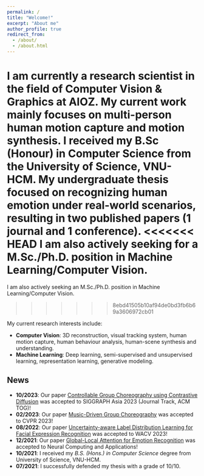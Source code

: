 ```yaml
---
permalink: /
title: "Welcome!"
excerpt: "About me"
author_profile: true
redirect_from: 
  - /about/
  - /about.html
---
```


I am currently a research scientist in the field of Computer Vision & Graphics at AIOZ. My current work mainly focuses on multi-person human motion capture and motion synthesis. I received my B.Sc (Honour) in Computer Science from the University of Science, VNU-HCM. My undergraduate thesis focused on recognizing human emotion under real-world scenarios, resulting in two published papers (1 journal and 1 conference).
<<<<<<< HEAD
I am also actively seeking for a M.Sc./Ph.D. position in Machine Learning/Computer Vision.
=======
I am also actively seeking an M.Sc./Ph.D. position in Machine Learning/Computer Vision.
>>>>>>> 8ebd41505b10af94de0bd3fb6b69a3606972cb01

My current research interests include:
* **Computer Vision**: 3D reconstruction, visual tracking system, human motion capture, human
behaviour analysis, human-scene synthesis and understanding.
* **Machine Learning**: Deep learning, semi-supervised and unsupervised learning, representation learning, generative modeling.



<!-- applying machine learning tools and causal
inference techniques to remote sensing data. I am also an affiliated
researcher with the [Data-driven Analysis of Peace Project](https://dapp-lab.org)
and a research collaborator with the 
[Research on International Policy Implementation Lab](https://bridgingthegapproject.org/ripil). -->

<!-- I received my Ph.D in Political Science from the
[University *of* North Carolina *at* Chapel Hill](https://www.unc.edu) and my
B.A. in Political Science from [Haverford College](https://www.haverford.edu).
My academic work has been [published](publications) or is forthcoming in
*International Studies Quarterly*, *Conflict Management and Peace Science*,
*Political Science Research and Methods*, and *PS: Political Science & Politics*,
among other outlets. This [research](research) explores the causes and
consequences of political violence using a broad variety of methods such as
latent variable models, geospatial analysis, and big data. While primarily
focused on civil conflict, it also examines contentious political phenomena
including terrorism and economic statecraft, and develops new measures of
institutions in international relations. I have [teaching](teaching) experience
in both quantitative methodology and international relations, and am a certified
instructor with [The Carpentries](https://carpentries.org). -->


## News
- **10/2023**: Our paper [Controllable Group Choreography using Contrastive Diffusion](https://dl.acm.org/doi/abs/10.1145/3618356) was accepted to SIGGRAPH Asia 2023 (Journal Track, ACM TOG)!
- **02/2023**: Our paper [Music-Driven Group Choreography](https://openaccess.thecvf.com/content/CVPR2023/papers/Le_Music-Driven_Group_Choreography_CVPR_2023_paper.pdf) was accepted to CVPR 2023!
- **08/2022**: Our paper [Uncertainty-aware Label Distribution Learning for Facial Expression Recognition](https://openaccess.thecvf.com/content/WACV2023/papers/Le_Uncertainty-Aware_Label_Distribution_Learning_for_Facial_Expression_Recognition_WACV_2023_paper.pdf) was accepted to WACV 2023!
- **12/2021**: Our paper [Global-Local Attention for Emotion Recognition](https://link.springer.com/article/10.1007/s00521-021-06778-x) was accepted to Neural Computing and Applications!
- **10/2021**: I received my *B.S. (Hons.) in Computer Science* degree from University of Science, VNU-HCM.
- **07/2021**:  I successfully defended my thesis with a grade of 10/10.
